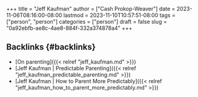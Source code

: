 +++
title = "Jeff Kaufman"
author = ["Cash Prokop-Weaver"]
date = 2023-11-06T08:16:00-08:00
lastmod = 2023-11-10T10:57:51-08:00
tags = ["person", "person"]
categories = ["person"]
draft = false
slug = "0a92ebfb-ae8c-4ae8-884f-332a374878a4"
+++

## Backlinks {#backlinks}

-   [On parenting]({{< relref "jeff_kaufman.md" >}})
-   [Jeff Kaufman | Predictable Parenting]({{< relref "jeff_kaufman_predictable_parenting.md" >}})
-   [Jeff Kaufman | How to Parent More Predictably]({{< relref "jeff_kaufman_how_to_parent_more_predictably.md" >}})
